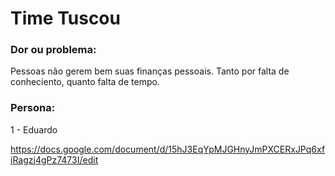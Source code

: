 # Time Tuscou

### Dor ou problema: 

Pessoas não gerem bem suas finanças pessoais. Tanto por falta de conheciento, quanto falta de tempo.

### Persona:

1 - Eduardo 

https://docs.google.com/document/d/15hJ3EqYpMJGHnyJmPXCERxJPq6xfiRagzj4gPz7473I/edit
